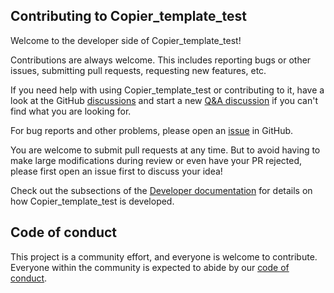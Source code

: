 ## Contributing to Copier_template_test

Welcome to the developer side of Copier_template_test!

Contributions are always welcome.
This includes reporting bugs or other issues, submitting pull requests, requesting new features, etc.

If you need help with using Copier_template_test or contributing to it, have a look at the GitHub [discussions](https://github.com/scipp/copier_template_test/discussions) and start a new [Q&A discussion](https://github.com/scipp/copier_template_test/discussions/categories/q-a) if you can't find what you are looking for.

For bug reports and other problems, please open an [issue](https://github.com/scipp/copier_template_test/issues/new) in GitHub.

You are welcome to submit pull requests at any time.
But to avoid having to make large modifications during review or even have your PR rejected, please first open an issue first to discuss your idea!

Check out the subsections of the [Developer documentation](https://scipp.github.io/copier_template_test/developer/index.html) for details on how Copier_template_test is developed.

## Code of conduct

This project is a community effort, and everyone is welcome to contribute.
Everyone within the community is expected to abide by our [code of conduct](https://github.com/scipp/copier_template_test/blob/main/CODE_OF_CONDUCT.md).
